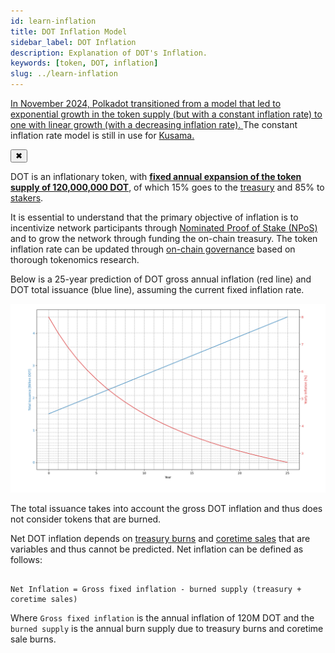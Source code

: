 ```yaml
---
id: learn-inflation
title: DOT Inflation Model
sidebar_label: DOT Inflation
description: Explanation of DOT's Inflation.
keywords: [token, DOT, inflation]
slug: ../learn-inflation
---
```


<!-- MessageBox -->
<div id="messageBox" class="floating-message-box">
  <p>
    <a href="https://forum.polkadot.network/t/proposal-for-adjusting-polkadots-inflation-system-reducing-issuance-and-complexity/9157" target="_blank" rel="noopener noreferrer">
      In November 2024, Polkadot transitioned from a model that led to exponential growth in the token supply (but with a constant inflation rate) to one with linear growth (with a decreasing inflation rate).
    </a>
    The constant inflation rate model is still in use for
    <a href="./learn-kusama-inflation.md" target="_blank" rel="noopener noreferrer">
      Kusama.
    </a>
  </p>
  <button class="close-messagebox" aria-label="Close message">✖</button>
</div>

DOT is an inflationary token, with
[**fixed annual expansion of the token supply of 120,000,000 DOT**](https://github.com/polkadot-fellows/runtimes/pull/471),
of which 15% goes to the [treasury](./learn-polkadot-opengov-treasury.md) and 85% to
[stakers](./learn-staking.md).

It is essential to understand that the primary objective of inflation is to incentivize network
participants through
[Nominated Proof of Stake (NPoS)](./learn-consensus.md#nominated-proof-of-stake) and to grow the
network through funding the on-chain treasury. The token inflation rate can be updated through
[on-chain governance](./learn-polkadot-opengov.md) based on thorough tokenomics research.

Below is a 25-year prediction of DOT gross annual inflation (red line) and DOT total issuance (blue
line), assuming the current fixed inflation rate.

![inflation](../assets/dot-inflation.png)

The total issuance takes into account the gross DOT inflation and thus does not consider tokens that
are burned.

Net DOT inflation depends on [treasury burns](./learn-polkadot-opengov-treasury.md) and
[coretime sales](./learn-agile-coretime.md#agile-coretime-implementation) that are variables and
thus cannot be predicted. Net inflation can be defined as follows:

```

Net Inflation = Gross fixed inflation - burned supply (treasury + coretime sales)

```

Where `Gross fixed inflation` is the annual inflation of 120M DOT and the `burned supply` is the
annual burn supply due to treasury burns and coretime sale burns.
